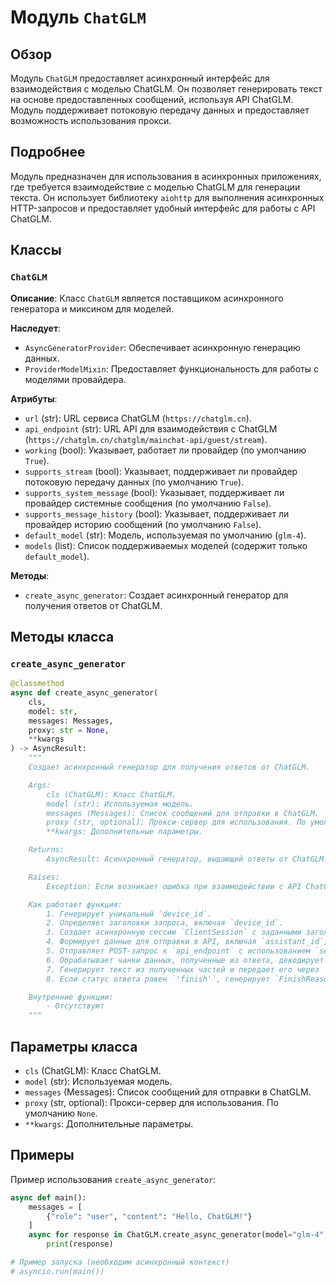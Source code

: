 # Модуль `ChatGLM`

## Обзор

Модуль `ChatGLM` предоставляет асинхронный интерфейс для взаимодействия с моделью ChatGLM. Он позволяет генерировать текст на основе предоставленных сообщений, используя API ChatGLM. Модуль поддерживает потоковую передачу данных и предоставляет возможность использования прокси.

## Подробнее

Модуль предназначен для использования в асинхронных приложениях, где требуется взаимодействие с моделью ChatGLM для генерации текста. Он использует библиотеку `aiohttp` для выполнения асинхронных HTTP-запросов и предоставляет удобный интерфейс для работы с API ChatGLM.

## Классы

### `ChatGLM`

**Описание**: Класс `ChatGLM` является поставщиком асинхронного генератора и миксином для моделей.

**Наследует**:
- `AsyncGeneratorProvider`: Обеспечивает асинхронную генерацию данных.
- `ProviderModelMixin`: Предоставляет функциональность для работы с моделями провайдера.

**Атрибуты**:
- `url` (str): URL сервиса ChatGLM (`https://chatglm.cn`).
- `api_endpoint` (str): URL API для взаимодействия с ChatGLM (`https://chatglm.cn/chatglm/mainchat-api/guest/stream`).
- `working` (bool): Указывает, работает ли провайдер (по умолчанию `True`).
- `supports_stream` (bool): Указывает, поддерживает ли провайдер потоковую передачу данных (по умолчанию `True`).
- `supports_system_message` (bool): Указывает, поддерживает ли провайдер системные сообщения (по умолчанию `False`).
- `supports_message_history` (bool): Указывает, поддерживает ли провайдер историю сообщений (по умолчанию `False`).
- `default_model` (str): Модель, используемая по умолчанию (`glm-4`).
- `models` (list): Список поддерживаемых моделей (содержит только `default_model`).

**Методы**:

- `create_async_generator`: Создает асинхронный генератор для получения ответов от ChatGLM.

## Методы класса

### `create_async_generator`

```python
@classmethod
async def create_async_generator(
    cls,
    model: str,
    messages: Messages,
    proxy: str = None,
    **kwargs
) -> AsyncResult:
    """
    Создает асинхронный генератор для получения ответов от ChatGLM.

    Args:
        cls (ChatGLM): Класс ChatGLM.
        model (str): Используемая модель.
        messages (Messages): Список сообщений для отправки в ChatGLM.
        proxy (str, optional): Прокси-сервер для использования. По умолчанию `None`.
        **kwargs: Дополнительные параметры.

    Returns:
        AsyncResult: Асинхронный генератор, выдающий ответы от ChatGLM.

    Raises:
        Exception: Если возникает ошибка при взаимодействии с API ChatGLM.

    Как работает функция:
        1. Генерирует уникальный `device_id`.
        2. Определяет заголовки запроса, включая `device_id`.
        3. Создает асинхронную сессию `ClientSession` с заданными заголовками.
        4. Формирует данные для отправки в API, включая `assistant_id`, `conversation_id`, `meta_data` и `messages`.
        5. Отправляет POST-запрос к `api_endpoint` с использованием `session.post`.
        6. Обрабатывает чанки данных, полученные из ответа, декодирует их и извлекает содержимое.
        7. Генерирует текст из полученных частей и передает его через `yield`.
        8. Если статус ответа равен `'finish'`, генерирует `FinishReason("stop")`.

    Внутренние функции:
        - Отсутствуют
    """
```

## Параметры класса

- `cls` (ChatGLM): Класс ChatGLM.
- `model` (str): Используемая модель.
- `messages` (Messages): Список сообщений для отправки в ChatGLM.
- `proxy` (str, optional): Прокси-сервер для использования. По умолчанию `None`.
- `**kwargs`: Дополнительные параметры.

## Примеры

Пример использования `create_async_generator`:

```python
async def main():
    messages = [
        {"role": "user", "content": "Hello, ChatGLM!"}
    ]
    async for response in ChatGLM.create_async_generator(model="glm-4", messages=messages):
        print(response)

# Пример запуска (необходим асинхронный контекст)
# asyncio.run(main())